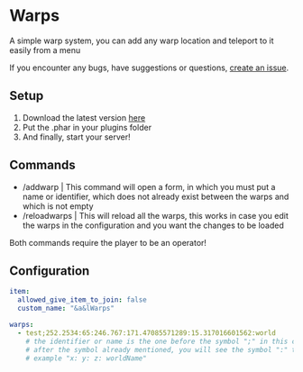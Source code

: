 # Warps

A simple warp system, you can add any warp location and teleport to it easily from a menu

If you encounter any bugs, have suggestions or questions, [create an issue](https://github.com/Josscoder/Warps/issues/new).

## Setup

1) Download the latest version [here](https://github.com/Josscoder/Warps/releases/latest)
2) Put the .phar in your plugins folder
3) And finally, start your server!

## Commands

- /addwarp | This command will open a form, in which you must put a name or identifier, which does not already exist between the warps and which is not empty
- /reloadwarps | This will reload all the warps, this works in case you edit the warps in the configuration and you want the changes to be loaded

Both commands require the player to be an operator!

## Configuration

```yml
item:
  allowed_give_item_to_join: false
  custom_name: "&a&lWarps"

warps:
  - test;252.2534:65:246.767:171.47085571289:15.317016601562:world 
    # the identifier or name is the one before the symbol ";" in this case it is "test",
    # after the symbol already mentioned, you will see the symbol ":" that separates the location where the warp is,
    # example "x: y: z: worldName"
```
